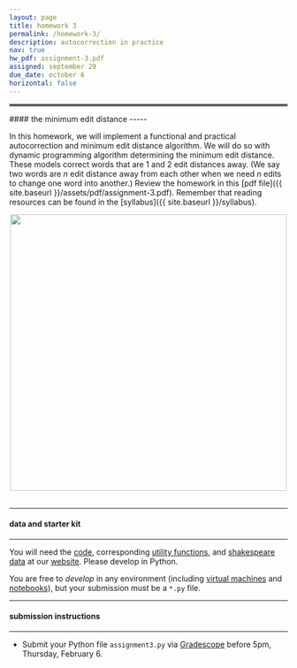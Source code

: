 ```yaml
---
layout: page
title: homework 3
permalink: /homework-3/
description: autocorrection in practice
nav: true
hw_pdf: assignment-3.pdf
assigned: september 29
due_date: october 6
horizontal: false
---
```


<hr style="border:2px solid gray">
#### the minimum edit distance
-----

In this homework, we will implement a functional and practical autocorrection and minimum edit distance algorithm. We will do so with dynamic programming algorithm determining the minimum edit distance. These models correct words that are 1 and 2 edit distances away. (We say two words are *n* edit distance away from each other when we need *n* edits to change one word into another.) Review the homework in this [pdf file]({{ site.baseurl }}/assets/pdf/assignment-3.pdf). Remember that reading resources can be found in the [syllabus]({{ site.baseurl }}/syllabus).

<center>
<img 
  src="../assets/img/misspelled.png"
  width="500" height="auto">
</center>
<br>

-----
#### data and starter kit
-----

You will need the [code](https://course.ccs.neu.edu/cs6120s25/assets/python/assignment3.py), corresponding [utility functions](https://course.ccs.neu.edu/cs6120s25/data/twitter/utils.py), and [shakespeare data](https://course.ccs.neu.edu/cs6120s25/data/shakespeare/shakespeare-edit.txt) at our [website](https://course.ccs.neu.edu/cs6120s25/data/shakespeare/). Please  develop in Python. 

You are free to *develop* in any environment (including [virtual machines](https://console.cloud.google.com/compute/instances) and [notebooks](https://console.cloud.google.com/vertex-ai/workbench)), but your submission must be a `*.py` file.

-----
#### submission instructions
-----

* Submit your Python file `assignment3.py` via  [Gradescope](https://www.gradescope.com) before 5pm, Thursday, February 6.

<!-- * Document templates can be either [Overleaf TeX File](https://www.overleaf.com/read/gbwryydmdjhv) or [DOCX File](https://docs.google.com/document/d/1Q8fpJo-gF_L0_TwUdw5E7x7faOAStK4n). When you've compiled/finished writing, **download the PDF** from Overleaf/Google and upload it to the submission link.  -->



<!--
<br><br><br>
<hr style="border:2px solid gray">
#### project checkpoint
-----

Each week, there will be a checkpoint for your project so that you are on track to turn in the project at the end of the semester. This week

* start thinking about what types of topics you're interested in researching. Write a three of them down and explain what interests you about them.
-->
